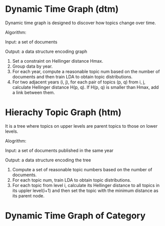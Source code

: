 # Dynamic Time Graph (dtm)

Dynamic time graph is designed to discover how topics change over time.

Algorithm:

Input: a set of documents

Output: a data structure encoding graph

1. Set a constraint on Hellinger distance Hmax.
2. Group data by year.
3. For each year, compute a reasonable topic num based on the number of documents and then train LDA to obtain topic distributions.
4. For two adjacent years (i, j), for each pair of topics (p, q) from i, j, calculate Hellinger distance H(p, q).
   If H(p, q) is smaller than Hmax, add a link between them.


# Hierachy Topic Graph (htm)

It is a tree where topics on upper levels are parent topics to those on lower levels.

Alogrithm:

Input: a set of documents published in the same year

Output: a data structure encoding the tree

1. Compute a set of reasonable topic numbers based on the number of documents.
2. For each topic num, train LDA to obtain topic distributions.
3. For each topic from level i, calculate its Hellinger distance to all topics in its uppler level(i+1) and then set the topic with the minimum distance as its parent node.


# Dynamic Time Graph of Category
